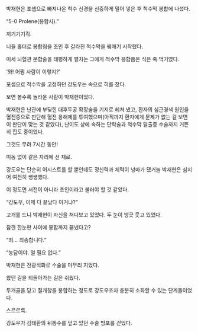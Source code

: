 박재현은 포셉으로 빠져나온 척수 신경을 신중하게 밀어 넣은 후 척수막 봉합에 나섰다.

“5-0 Prolene(봉합사).”

끼기기기긱.

니들 홀더로 봉합침을 조인 후 갈라진 척수막을 꿰매기 시작했다.

미세 뇌혈관 문합술을 태평하게 펼치는 그에게 척수막 봉합쯤은 식은 죽 먹기였다.

‘와! 어쩜 사람이 이렇지?’

포셉으로 척수막을 고정하던 강도우는 속으로 혀를 찼다.

보면 볼수록 놀라운 사람이 박재현이었다.

박재현은 난관에 부딪힌 대후두공 확장술을 기지로 헤쳐 냈고, 환자의 심근경색 원인을 혈전증으로 판단해 혈전 용해제를 투여했으며(아직까지 환자에게 문제가 없는 걸 보면 이 판단이 맞는 것 같았다), 난이도 상에 속하는 단락술과 척수막 탈출증 수술까지 거뜬히 집도 중이었다.

그것도 무려 7시간 동안!

미동 없이 같은 자리에 선 채로.

강도우는 단순히 어시스트를 할 뿐인데도 정신력과 체력이 넝마가 됐거늘 박재현은 심지어 여전히 쌩쌩했다.

이 정도면 서전이 아니라 초인이라고 불러야 할 것 같았다.

“강도우, 이제 다 끝났다 이거냐?”

고개를 드니 박재현이 자신을 쳐다보고 있었다. 두 눈이 방긋 웃고 있었다.

잠깐 한눈판 사이에 봉합까지 끝냈다고?

“죄… 죄송합니다.”

“농담이야. 얼 필요 없다.”

박재현은 전광석화로 수술을 마무리 지었다.

왔던 길을 되돌아가는 길은 쉬웠다.

두개골을 닫고 절개창을 봉합하는 정도로 강도우조차 충분히 소화할 수 있는 단계들이었다.

스르르륵.

강도우가 김태환의 뒤통수를 덮고 있던 수술 방포를 걷었다.